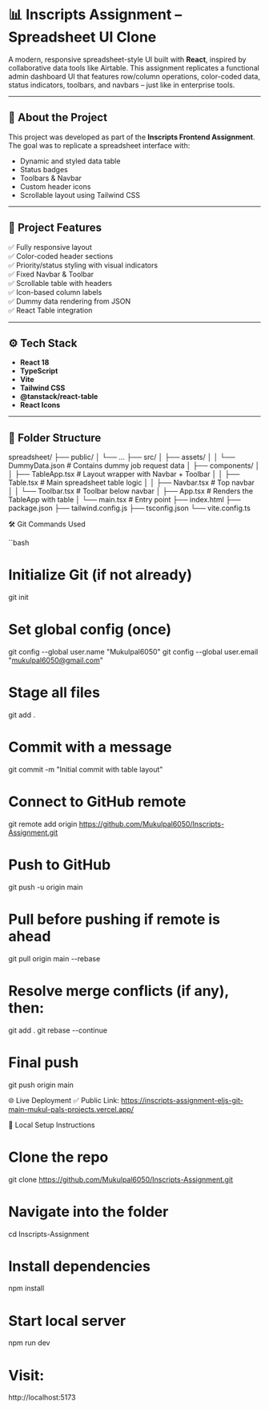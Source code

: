# 📊 Inscripts Assignment – Spreadsheet UI Clone

A modern, responsive spreadsheet-style UI built with **React**, inspired by collaborative data tools like Airtable. This assignment replicates a functional admin dashboard UI that features row/column operations, color-coded data, status indicators, toolbars, and navbars – just like in enterprise tools.

---

## 🚀 About the Project

This project was developed as part of the **Inscripts Frontend Assignment**. The goal was to replicate a spreadsheet interface with:

- Dynamic and styled data table
- Status badges
- Toolbars & Navbar
- Custom header icons
- Scrollable layout using Tailwind CSS

---

## 🧩 Project Features

✅ Fully responsive layout  
✅ Color-coded header sections  
✅ Priority/status styling with visual indicators  
✅ Fixed Navbar & Toolbar  
✅ Scrollable table with headers  
✅ Icon-based column labels  
✅ Dummy data rendering from JSON  
✅ React Table integration

---

## ⚙️ Tech Stack

- **React 18**
- **TypeScript**
- **Vite**
- **Tailwind CSS**
- **@tanstack/react-table**
- **React Icons**

---

## 📁 Folder Structure

spreadsheet/
├── public/
│ └── ...
├── src/
│ ├── assets/
│ │ └── DummyData.json # Contains dummy job request data
│ ├── components/
│ │ ├── TableApp.tsx # Layout wrapper with Navbar + Toolbar
│ │ ├── Table.tsx # Main spreadsheet table logic
│ │ ├── Navbar.tsx # Top navbar
│ │ └── Toolbar.tsx # Toolbar below navbar
│ ├── App.tsx # Renders the TableApp with table
│ └── main.tsx # Entry point
├── index.html
├── package.json
├── tailwind.config.js
├── tsconfig.json
└── vite.config.ts



🛠️ Git Commands Used

``bash
# Initialize Git (if not already)
git init

# Set global config (once)
git config --global user.name "Mukulpal6050"
git config --global user.email "mukulpal6050@gmail.com"

# Stage all files
git add .

# Commit with a message
git commit -m "Initial commit with table layout"

# Connect to GitHub remote
git remote add origin https://github.com/Mukulpal6050/Inscripts-Assignment.git

# Push to GitHub
git push -u origin main

# Pull before pushing if remote is ahead
git pull origin main --rebase

# Resolve merge conflicts (if any), then:
git add .
git rebase --continue

# Final push
git push origin main


🌐 Live Deployment
✅ Public Link: https://inscripts-assignment-eljs-git-main-mukul-pals-projects.vercel.app/



🧪 Local Setup Instructions
# Clone the repo
git clone https://github.com/Mukulpal6050/Inscripts-Assignment.git

# Navigate into the folder
cd Inscripts-Assignment

# Install dependencies
npm install

# Start local server
npm run dev

# Visit:
http://localhost:5173
